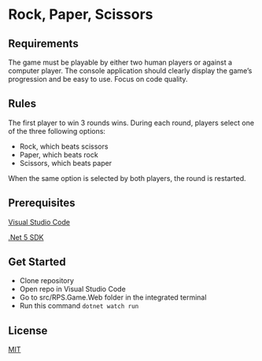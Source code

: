 # Rock, Paper, Scissors

## Requirements

The game must be playable by either two human players or against a computer player.
The console application should clearly display the game’s progression and be easy to use.
Focus on code quality.

## Rules

The first player to win 3 rounds wins.
During each round, players select one of the three following options:
* Rock, which beats scissors
* Paper, which beats rock
* Scissors, which beats paper

When the same option is selected by both players, the round is restarted.

## Prerequisites

[Visual Studio Code](https://choosealicense.com/licenses/mit/)

[.Net 5 SDK](https://dotnet.microsoft.com/download/dotnet/5.0)

## Get Started
* Clone repository
* Open repo in Visual Studio Code
* Go to src/RPS.Game.Web folder in the integrated terminal
* Run this command ```dotnet watch run```

## License
[MIT](https://choosealicense.com/licenses/mit/)
